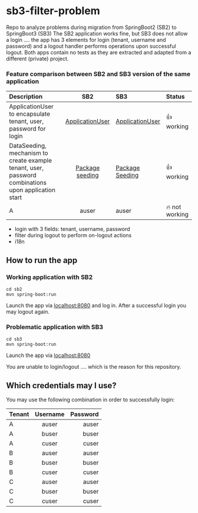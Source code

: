 # sb3-filter-problem
Repo to analyze problems during migration from SpringBoot2 (SB2) to SpringBoot3 (SB3)
The SB2 application works fine, but SB3 does not allow a login ....
the app has 3 elements for login (tenant, username and password) and a logout handler performs operations upon successful logout.
Both apps contain no tests as they are extracted and adapted from a different (private) project.

### Feature comparison between SB2 and SB3 version of the same application

| Description                                                                                             |                                                  SB2                                                   | SB3                                                                                                     | Status          |
|:--------------------------------------------------------------------------------------------------------|:------------------------------------------------------------------------------------------------------:|:--------------------------------------------------------------------------------------------------------|:----------------|
| ApplicationUser to encapsulate tenant, user, password for login                                         | [ApplicationUser](./blob/main/sb2/src/main/java/de/aikiit/prototype/user/ApplicationUser.java)     | [ApplicationUser](./blob/main/sb3/src/main/java/de/aikiit/prototype3/user/ApplicationUser.java)         | 👍 working      |
| DataSeeding, mechanism to create example tenant, user, password combinations upon application start     | [Package seeding](./blob/main/sb2/src/main/java/de/aikiit/prototype/seeding/BootstrapDataCreator.java) | [Package Seeding](./blob/main/sb3/src/main/java/de/aikiit/prototype3/seeding/BootstrapDataCreator.java) | 👍 working      |
| A                                                                                                       |                                                 auser                                                  | auser                                                                                                   | 🔥 not working  |

* login with 3 fields: tenant, username, password
* filter during logout to perform on-logout actions
* i18n

## How to run the app

### Working application with SB2

```
cd sb2 
mvn spring-boot:run
```
Launch the app via [localhost:8080](http://localhost:8080)
and log in.
After a successful login you may logout again.

### Problematic application with SB3

```
cd sb3 
mvn spring-boot:run
```
Launch the app via [localhost:8080](http://localhost:8080)

You are unable to login/logout .... which is the reason for this repository.

## Which credentials may I use?

You may use the following combination in order to successfully login:

| Tenant | Username | Password |
|:-------|:--------:|---------:|
| A      |  auser   |    auser |
| A      |  buser   |    buser |
| A      |  cuser   |    cuser |
| B      |  auser   |    auser |
| B      |  buser   |    buser |
| B      |  cuser   |    cuser |
| C      |  auser   |    auser |
| C      |  buser   |    buser |
| C      |  cuser   |    cuser |
